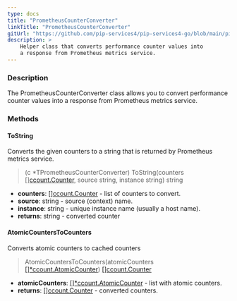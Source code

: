 ```yaml
---
type: docs
title: "PrometheusCounterConverter"
linkTitle: "PrometheusCounterConverter"
gitUrl: "https://github.com/pip-services4/pip-services4-go/blob/main/pip-services4-prometheus-go"
description: >
    Helper class that converts performance counter values into
    a response from Prometheus metrics service.
---
```


### Description

The PrometheusCounterConverter class allows you to convert performance counter values into a response from Prometheus metrics service.

### Methods

#### ToString
Converts the given counters to a string that is returned by Prometheus metrics service.

> (c *TPrometheusCounterConverter) ToString(counters [][ccount.Counter](../../../observability/count/counter), source string, instance string) string

- **counters**: [][ccount.Counter](../../../observability/count/counter) - list of counters to convert.
- **source**: string - source (context) name.
- **instance**: string - unique instance name (usually a host name).
- **returns**: string - converted counter


#### AtomicCountersToCounters
Converts atomic counters to cached counters

> AtomicCountersToCounters(atomicCounters [[]*ccount.AtomicCounter](../../../components/count/atomic_counter)) [[]ccount.Counter](../../../components/count/counter)

- **atomicCounters**: [[]*ccount.AtomicCounter](../../../components/count/atomic_counter) - list with atomic counters.
- **returns**: [[]ccount.Counter](../../../components/count/counter) - converted counters.
